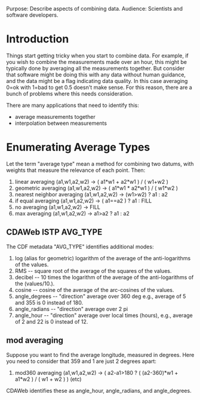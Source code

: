 Purpose: Describe aspects of combining data. Audience: Scientists and
software developers.

# Introduction

Things start getting tricky when you start to combine data. For example,
if you wish to combine the measurements made over an hour, this might be
typically done by averaging all the measurements together. But consider
that software might be doing this with any data without human guidance,
and the data might be a flag indicating data quality. In this case
averaging 0=ok with 1=bad to get 0.5 doesn't make sense. For this
reason, there are a bunch of problems where this needs consideration.

There are many applications that need to identify this:

  - average measurements together
  - interpolation between measurements

# Enumerating Average Types

Let the term "average type" mean a method for combining two datums, with
weights that measure the relevance of each point. Then:

1.  linear averaging (a1,w1,a2,w2) -\> ( a1\*w1 + a2\*w1 ) / ( w1+w2 )
2.  geometric averaging (a1,w1,a2,w2) -\> ( a1\*w1 \* a2\*w1 ) / (
    w1\*w2 )
3.  nearest neighbor averaging (a1,w1,a2,w2) -\> (w1\>w2) ? a1 : a2
4.  if equal averaging (a1,w1,a2,w2) -\> ( a1==a2 ) ? a1 : FILL
5.  no averaging (a1,w1,a2,w2) -\> FILL
6.  max averaging (a1,w1,a2,w2) -\> a1\>a2 ? a1 : a2

## CDAWeb ISTP AVG\_TYPE

The CDF metadata "AVG\_TYPE" identifies additional modes:

1.  log (alias for geometric) logarithm of the average of the
    anti-logarithms of the values.
2.  RMS -- square root of the average of the squares of the values.
3.  decibel -- 10 times the logarithm of the average of the
    anti-logarithms of the (values/10.).
4.  cosine -- cosine of the average of the arc-cosines of the values.
5.  angle\_degrees -- "direction" average over 360 deg e.g., average of
    5 and 355 is 0 instead of 180.
6.  angle\_radians -- "direction" average over 2 pi
7.  angle\_hour -- "direction" average over local times (hours), e.g.,
    average of 2 and 22 is 0 instead of 12.

## mod averaging

Suppose you want to find the average longitude, measured in degrees.
Here you need to consider that 359 and 1 are just 2 degrees apart:

1.  mod360 averaging (a1,w1,a2,w2) -\> ( a2-a1\>180 ? ( (a2-360)\*w1 +
    a1\*w2 ) / ( w1 + w2 ) ) (etc)

CDAWeb identifies these as angle\_hour, angle\_radians, and
angle\_degrees.
